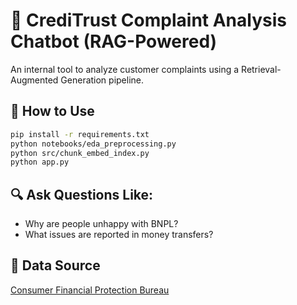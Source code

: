 # 🧠 CrediTrust Complaint Analysis Chatbot (RAG-Powered)

An internal tool to analyze customer complaints using a Retrieval-Augmented Generation pipeline.

## 🚀 How to Use

```bash
pip install -r requirements.txt
python notebooks/eda_preprocessing.py
python src/chunk_embed_index.py
python app.py
```

## 🔍 Ask Questions Like:
- Why are people unhappy with BNPL?
- What issues are reported in money transfers?

## 📁 Data Source
[Consumer Financial Protection Bureau](https://www.consumerfinance.gov/data-research/consumer-complaints/)

